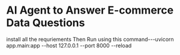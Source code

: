# AI Agent to Answer E-commerce Data Questions
install all the requriements 
Then Run using this command---uvicorn app.main:app --host 127.0.0.1 --port 8000 --reload
